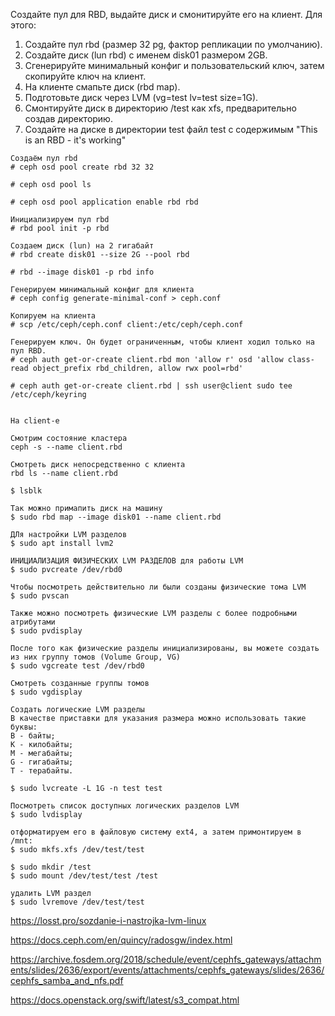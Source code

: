 Создайте пул для RBD, выдайте диск и смонитируйте его на клиент. Для этого:

1. Создайте пул rbd (размер 32 pg, фактор репликации по умолчанию).
2. Создайте диск (lun rbd) с именем disk01 размером 2GB.
3. Сгенерируйте минимальный конфиг и пользовательский ключ, затем скопируйте ключ на клиент.
4. На клиенте смапьте диск (rbd map).
5. Подготовьте диск через LVM (vg=test lv=test size=1G).
6. Смонтируйте диск в директорию /test как xfs, предварительно создав директорию.
7. Создайте на диске в директории test файл test с содержимым "This is an RBD - it's working"


```
Создаём пул rbd
# ceph osd pool create rbd 32 32

# ceph osd pool ls

# ceph osd pool application enable rbd rbd

Инициализируем пул rbd
# rbd pool init -p rbd

Создаем диск (lun) на 2 гигабайт
# rbd create disk01 --size 2G --pool rbd

# rbd --image disk01 -p rbd info

Генерируем минимальный конфиг для клиента
# ceph config generate-minimal-conf > ceph.conf

Копируем на клиента
# scp /etc/ceph/ceph.conf client:/etc/ceph/ceph.conf

Генерируем ключ. Он будет ограниченным, чтобы клиент ходил только на пул RBD.
# ceph auth get-or-create client.rbd mon 'allow r' osd 'allow class-read object_prefix rbd_children, allow rwx pool=rbd'

# ceph auth get-or-create client.rbd | ssh user@client sudo tee /etc/ceph/keyring


На client-е

Смотрим состояние кластера
ceph -s --name client.rbd

Смотреть диск непосредственно с клиента
rbd ls --name client.rbd

$ lsblk

Так можно примапить диск на машину
$ sudo rbd map --image disk01 --name client.rbd

ДЛя настройки LVM разделов
$ sudo apt install lvm2

ИНИЦИАЛИЗАЦИЯ ФИЗИЧЕСКИХ LVM РАЗДЕЛОВ для работы LVM
$ sudo pvcreate /dev/rbd0

Чтобы посмотреть действительно ли были созданы физические тома LVM
$ sudo pvscan

Также можно посмотреть физические LVM разделы с более подробными атрибутами
$ sudo pvdisplay

После того как физические разделы инициализированы, вы можете создать из них группу томов (Volume Group, VG)
$ sudo vgcreate test /dev/rbd0

Смотреть созданные группы томов
$ sudo vgdisplay

Создать логические LVM разделы
В качестве приставки для указания размера можно использовать такие буквы:
B - байты;
K - килобайты;
M - мегабайты;
G - гигабайты;
T - терабайты.

$ sudo lvcreate -L 1G -n test test

Посмотреть список доступных логических разделов LVM
$ sudo lvdisplay

отформатируем его в файловую систему ext4, а затем примонтируем в /mnt:
$ sudo mkfs.xfs /dev/test/test

$ sudo mkdir /test
$ sudo mount /dev/test/test /test

удалить LVM раздел
$ sudo lvremove /dev/test/test

```

https://losst.pro/sozdanie-i-nastrojka-lvm-linux

https://docs.ceph.com/en/quincy/radosgw/index.html

https://archive.fosdem.org/2018/schedule/event/cephfs_gateways/attachments/slides/2636/export/events/attachments/cephfs_gateways/slides/2636/cephfs_samba_and_nfs.pdf

https://docs.openstack.org/swift/latest/s3_compat.html

